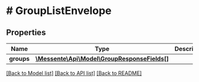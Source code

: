 # # GroupListEnvelope

## Properties

Name | Type | Description | Notes
------------ | ------------- | ------------- | -------------
**groups** | [**\Messente\Api\Model\GroupResponseFields[]**](GroupResponseFields.md) |  | [optional] 

[[Back to Model list]](../../README.md#documentation-for-models) [[Back to API list]](../../README.md#documentation-for-api-endpoints) [[Back to README]](../../README.md)


